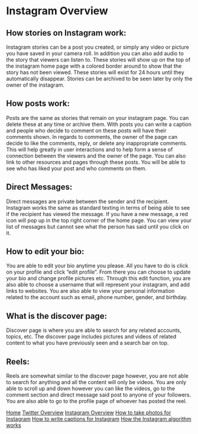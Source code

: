 # Instagram Overview


## How stories on Instagram work: 

Instagram stories can be a post you created, or simply any video or picture you have saved in your camera roll. In addition you can also add audio to the story that viewers can listen to. These stories will show up on the top of the instagram home page with a colored border around to show that the story has not been viewed. These stories will exist for 24 hours until they automatically disappear. Stories can be archived to be seen later by only the owner of the instagram. 

## How posts work: 

Posts are the same as stories that remain on your instagram page. You can delete these at any time or archive them. With posts you can write a caption and people who decide to comment on these posts will have their comments shown. In regards to comments, the owner of the page can decide to like the comments, reply, or delete any inappropriate comments. This will help greatly in user interactions and to help form a sense of connection between the viewers and the owner of the page. You can also link to other resources and pages through these posts. You will be able to see who has liked your post and who comments on them. 

## Direct Messages: 

Direct messages are private between the sender and the recipient. Instagram works the same as standard texting in terms of being able to see if the recipient has viewed the message. If you have a new message, a red icon will pop up in the top right corner of the home page. You can view your list of messages but cannot see what the person has said until you click on it. 

## How to edit your bio: 

You are able to edit your bio anytime you please. All you have to do is click on your profile and click “edit profile”. From there you can choose to update your bio and change profile pictures etc. Through this edit function, you are also able to choose a username that will represent your instagram, and add links to websites. You are also able to view your personal information related to the account such as email, phone number, gender, and birthday. 

## What is the discover page: 

Discover page is where you are able to search for any related accounts, topics, etc. The discover page includes pictures and videos of related content to what you have previously seen and a search bar on top. 

## Reels: 

Reels are somewhat similar to the discover page however, you are not able to search for anything and all the content will only be videos. You are only able to scroll up and down however you can like the videos, go to the comment section and direct message said post to anyone of your followers. You are also able to go to the profile page of whoever has posted the reel. 

[Home](./README.md)
[Twitter Overview](./twitter-overview.md)
[Instagram Overview](./instagram-overview.md)
  [How to take photos for Instagram](./take-pics-for-insta.md)
  [How to write captions for Instagram](./write-captions-for-insta.md)
  [How the Instagram algorithm works](./algorithm-insta.md)